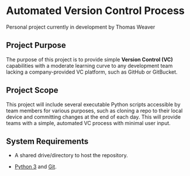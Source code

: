 # Automated Version Control Process
Personal project currently in development by Thomas Weaver

## Project Purpose

The purpose of this project is to provide simple **Version Control (VC)** capabilities with a moderate learning curve to any development team lacking a company-provided VC platform, such as GitHub or GitBucket.


## Project Scope

This project will include several executable Python scripts accessible by team members for various purposes, such as cloning a repo to their local device and committing changes at the end of each day. This will provide teams with a simple, automated VC process with minimal user input.

## System Requirements

- A shared drive/directory to host the repository.

- [Python 3](https://www.python.org/downloads/) and [Git](https://github.com/git-guides/install-git).

